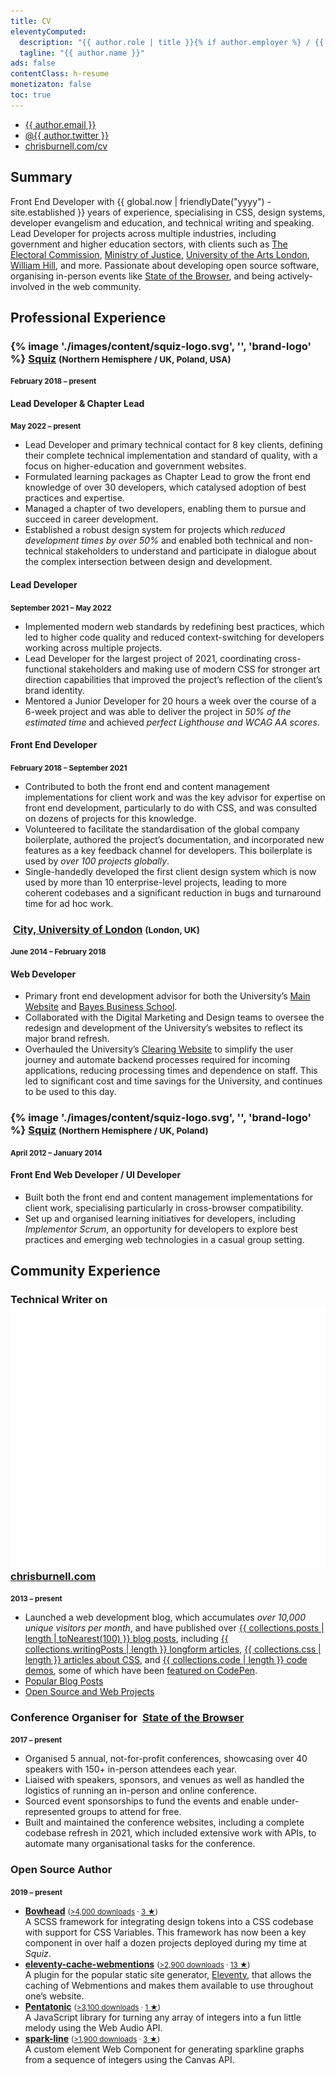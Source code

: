 ```yaml
---
title: CV
eleventyComputed:
  description: "{{ author.role | title }}{% if author.employer %} / {{ author.employer.role | title }} at {{ author.employer.title }}{% endif %}"
  tagline: "{{ author.name }}"
ads: false
contentClass: h-resume
monetizaton: false
toc: true
---
```


<ul class=" [ cluster ] [ center ] ">
    <li><a href="mailto:{{ author.email }}">{{ author.email }}</a></li><li><a href="https://twitter.com/{{ author.twitter }}">@{{ author.twitter }}</a></li><li><a href="https://chrisburnell.com/cv/">chrisburnell.com/cv</a></li>
</ul>

## Summary

Front End Developer with {{ global.now | friendlyDate("yyyy") - site.established }} years of experience, specialising in CSS, design systems, developer evangelism and education, and technical writing and speaking. Lead Developer for projects across multiple industries, including government and higher education sectors, with clients such as [The Electoral Commission](https://www.electoralcommission.org.uk/), [Ministry of Justice](https://www.gov.uk/government/organisations/ministry-of-justice), [University of the Arts London](https://www.arts.ac.uk/), [William Hill](https://www.williamhill.com/), and more. Passionate about developing open source software, organising in-person events like [State of the Browser](https://stateofthebrowser.com), and being actively-involved in the web community.

## Professional Experience

<div class=" [ space-between ] ">
    <h3>{% image './images/content/squiz-logo.svg', '', 'brand-logo' %} <a href="https://squiz.net">Squiz</a> <small>(Northern Hemisphere / UK, Poland, USA)</small></h3>
    <small><strong>February 2018 – present</strong></small>
</div>

<div class=" [ space-between ] ">
    <h4>Lead Developer & Chapter Lead</h4>
    <small><strong>May 2022 – present</strong></small>
</div>

- Lead Developer and primary technical contact for 8 key clients, defining their complete technical implementation and standard of quality, with a focus on higher-education and government websites.
- Formulated learning packages as Chapter Lead to grow the front end knowledge of over 30 developers, which catalysed adoption of best practices and expertise.
- Managed a chapter of two developers, enabling them to pursue and succeed in career development.
- Established a robust design system for projects which *reduced development times by over 50%* and enabled both technical and non-technical stakeholders to understand and participate in dialogue about the complex intersection between design and development.

<div class=" [ space-between ] ">
    <h4>Lead Developer</h4>
    <small><strong>September 2021 – May 2022</strong></small>
</div>

- Implemented modern web standards by redefining best practices, which led to higher code quality and reduced context-switching for developers working across multiple projects.
- Lead Developer for the largest project of 2021, coordinating cross-functional stakeholders and making use of modern CSS for stronger art direction capabilities that improved the project’s reflection of the client’s brand identity.
- Mentored a Junior Developer for 20 hours a week over the course of a 6-week project and was able to deliver the project in *50% of the estimated time* and achieved *perfect Lighthouse and WCAG AA scores*.

<div class=" [ space-between ] ">
    <h4>Front End Developer</h4>
    <small><strong>February 2018 – September 2021</strong></small>
</div>

- Contributed to both the front end and content management implementations for client work and was the key advisor for expertise on front end development, particularly to do with CSS, and was consulted on dozens of projects for this knowledge.
- Volunteered to facilitate the standardisation of the global company boilerplate, authored the project’s documentation, and incorporated new features as a key feedback channel for developers. This boilerplate is used by *over 100 projects globally*.
- Single-handedly developed the first client design system which is now used by more than 10 enterprise-level projects, leading to more coherent codebases and a significant reduction in bugs and turnaround time for ad hoc work.


<div class=" [ space-between ] ">
    <h3><img class="brand-logo" alt="" loading="lazy" decoding="async" src="/images/built/city-logo.png"> <a href="https://city.ac.uk">City, University of London</a> <small>(London, UK)</small></h3>
    <small><strong>June 2014 – February 2018</strong></small>
</div>

#### Web Developer

- Primary front end development advisor for both the University’s [Main Website](https://city.ac.uk) and [Bayes Business School](https://www.bayes.city.ac.uk/).
- Collaborated with the Digital Marketing and Design teams to oversee the redesign and development of the University’s websites to reflect its major brand refresh.
- Overhauled the University’s [Clearing Website](https://clearing.city.ac.uk/) to simplify the user journey and automate backend processes required for incoming applications, reducing processing times and dependence on staff. This led to significant cost and time savings for the University, and continues to be used to this day.

<div class=" [ space-between ] ">
    <h3>{% image './images/content/squiz-logo.svg', '', 'brand-logo' %} <a href="https://squiz.net">Squiz</a> <small>(Northern Hemisphere / UK, Poland)</small></h3>
    <small><strong>April 2012 – January 2014</strong></small>
</div>

#### Front End Web Developer / UI Developer

- Built both the front end and content management implementations for client work, specialising particularly in cross-browser compatibility.
- Set up and organised learning initiatives for developers, including *Implementor Scrum*, an opportunity for developers to explore best practices and emerging web technologies in a casual group setting.

## Community Experience

<div class=" [ space-between ] ">
    <h3 class=" [ delta ] ">Technical Writer on <img class="brand-logo" alt="" loading="lazy" decoding="async" src="/images/raven.svg"> <a href="https://chrisburnell.com/">chrisburnell.com</a></h3>
    <small><strong>2013 – present</strong></small>
</div>

- Launched a web development blog, which accumulates *over 10,000 unique visitors per month*, and have published over [{{ collections.posts | length | toNearest(100) }} blog posts](https://chrisburnell.com/archive/), including [{{ collections.writingPosts | length }} longform articles](https://chrisburnell.com/writing/), [{{ collections.css | length }} articles about CSS](https://chrisburnell.com/tag/css/), and [{{ collections.code | length }} code demos](https://chrisburnell.com/tag/css/), some of which have been [featured on CodePen](https://codepen.io/collection/hfqlg).
- [Popular Blog Posts](https://chrisburnell.com/popular/)
- [Open Source and Web Projects](https://chrisburnell.com/projects/)

<div class=" [ space-between ] ">
    <h3 class=" [ delta ] ">Conference Organiser for <img class="brand-logo" alt="" loading="lazy" decoding="async" src="/images/built/sotb-logo.png"> <a href="https://stateofthebrowser.com" rel="external">State of the Browser</a></h3>
    <small><strong>2017 – present</strong></small>
</div>

- Organised 5 annual, not-for-profit conferences, showcasing over 40 speakers with 150+ in-person attendees each year.
- Liaised with speakers, sponsors, and venues as well as handled the logistics of running an in-person and online conference.
- Sourced event sponsorships to fund the events and enable under-represented groups to attend for free.
- Built and maintained the conference websites, including a complete codebase refresh in 2021, which included extensive work with APIs, to automate many organisational tasks for the conference.

<div class=" [ space-between ] ">
    <h3 class=" [ delta ] ">Open Source Author</h3>
    <small><strong>2019 – present</strong></small>
</div>

- **[Bowhead](https://chrisburnell.com/bowhead/)** <small>([>4,000 downloads](https://www.npmjs.com/package/@chrisburnell/bowhead) · [3 ★](https://github.com/chrisburnell/bowhead))</small><br>A SCSS framework for integrating design tokens into a CSS codebase with support for CSS Variables. This framework has now been a key component in over half a dozen projects deployed during my time at *Squiz*.
- **[eleventy-cache-webmentions](https://chrisburnell.com/eleventy-cache-webmentions/)** <small>([>2,900 downloads](https://www.npmjs.com/package/@chrisburnell/eleventy-cache-webmentions) · [13 ★](https://github.com/chrisburnell/eleventy-cache-webmentions))</small><br>A plugin for the popular static site generator, [Eleventy](https://11ty.io/), that allows the caching of Webmentions and makes them available to use throughout one’s website.
- **[Pentatonic](https://chrisburnell.com/pentatonic/)** <small>([>3,100 downloads](https://www.npmjs.com/package/@chrisburnell/pentatonic) · [1 ★](https://github.com/chrisburnell/pentatonic))</small><br>A JavaScript library for turning any array of integers into a fun little melody using the Web Audio API.
- **[spark-line](https://chrisburnell.com/spark-line/)** <small>([>1,900 downloads](https://www.npmjs.com/package/@chrisburnell/spark-line) · [3 ★](https://github.com/chrisburnell/spark-line))</small><br>A custom element Web Component for generating sparkline graphs from a sequence of integers using the Canvas API.

